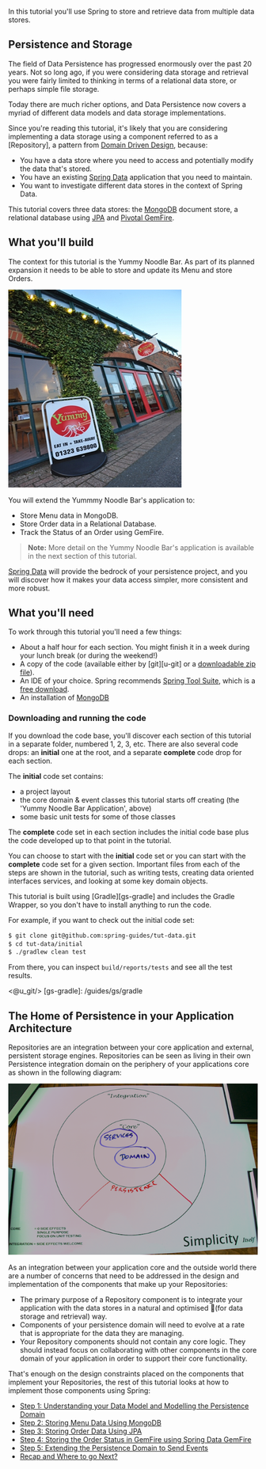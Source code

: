 
In this tutorial you'll use Spring to store and retrieve data from multiple data stores.

## Persistence and Storage

The field of Data Persistence has progressed enormously over the past 20 years. Not so long ago, if you were considering data storage and retrieval you were fairly limited to thinking in terms of a relational data store, or perhaps simple file storage. 

Today there are much richer options, and Data Persistence now covers a myriad of different data models and data storage implementations.

Since you're reading this tutorial, it's likely that you are considering implementing a data storage using a component referred to as a [Repository], a pattern from [Domain Driven Design](http://en.wikipedia.org/wiki/Domain-driven_design), because:

* You have a data store where you need to access and potentially modify the data that's stored.
* You have an existing [Spring Data](http://projects.spring.io/spring-data/) application that you need to maintain.
* You want to investigate different data stores in the context of Spring Data.

This tutorial covers three data stores: the [MongoDB](http://www.mongodb.org) document store, a relational database using [JPA](http://www.oracle.com/technetwork/java/javaee/tech/persistence-jsp-140049.html) and [Pivotal GemFire](http://gopivotal.com/pivotal-products/pivotal-data-fabric/pivotal-gemfire).

## What you'll build

The context for this tutorial is the Yummy Noodle Bar. As part of its planned expansion it needs to be able to store and update its Menu and store Orders.

![Yummy Noodle Bar](images/yummynoodle.jpg)

You will extend the Yummmy Noodle Bar's application to:

- Store Menu data in MongoDB.
- Store Order data in a Relational Database.
- Track the Status of an Order using GemFire. 

> **Note:** More detail on the Yummy Noodle Bar's application is available in the next section of this tutorial.

[Spring Data](http://projects.spring.io/spring-data/) will provide the bedrock of your persistence project, and you will discover how it makes your data access simpler, more consistent and more robust.

## What you'll need

To work through this tutorial you'll need a few things:

* About a half hour for each section. You might finish it in a week during your lunch break (or during the weekend!)
* A copy of the code (available either by [git][u-git] or a [downloadable zip file](https://github.com/spring-guides/tut-data/archive/master.zip)).
* An IDE of your choice. Spring recommends [Spring Tool Suite](http://www.springsource.org/sts), which is a [free download](http://www.springsource.org/sts).
* An installation of [MongoDB](http://www.mongodb.org/)

### Downloading and running the code

If you download the code base, you'll discover each section of this tutorial in a separate folder, numbered 1, 2, 3, etc. There are also several code drops: an **initial** one at the root, and a separate **complete** code drop for each section.

The **initial** code set contains:
- a project layout
- the core domain & event classes this tutorial starts off creating (the 'Yummy Noodle Bar Application', above)
- some basic unit tests for some of those classes

The **complete** code set in each section includes the initial code base plus the code developed up to that point in the tutorial.

You can choose to start with the **initial** code set or you can start with the **complete** code set for a given section. Important files from each of the steps are shown in the tutorial, such as writing tests, creating data oriented interfaces services, and looking at some key domain objects.

This tutorial is built using [Gradle][gs-gradle] and includes the Gradle Wrapper, so you don't have to install anything to run the code.

For example, if you want to check out the initial code set:

```sh
$ git clone git@github.com:spring-guides/tut-data.git
$ cd tut-data/initial
$ ./gradlew clean test
```

From there, you can inspect `build/reports/tests` and see all the test results.

<@u_git/>
[gs-gradle]: /guides/gs/gradle

## The Home of Persistence in your Application Architecture

Repositories are an integration between your core application and external, persistent storage engines. Repositories can be seen as living in their own Persistence integration domain on the periphery of your applications core as shown in the following diagram:

![Introducing the Persistence Integration Domain](images/life-preserver-empty-persistence-domain-zoom-out.png)

As an integration between your application core and the outside world there are a number of concerns that need to be addressed in the design and implementation of the components that make up your Repositories:

* The primary purpose of a Repository component is to integrate your application with the data stores in a natural and optimised  (for data storage and retrieval) way.
* Components of your persistence domain will need to evolve at a rate that is appropriate for the data they are managing.
* Your Repository components should not contain any core logic. They should instead focus on collaborating with other components in the core domain of your application in order to support their core functionality.

That's enough on the design constraints placed on the components that implement your Repositories, the rest of this tutorial looks at how to implement those components using Spring:

* [Step 1: Understanding your Data Model and Modelling the Persistence Domain](1/)
* [Step 2: Storing Menu Data Using MongoDB](2/)
* [Step 3: Storing Order Data Using JPA](3/)
* [Step 4: Storing the Order Status in GemFire using Spring Data GemFire](4/)
* [Step 5: Extending the Persistence Domain to Send Events](5/)
* [Recap and Where to go Next?](6/)

